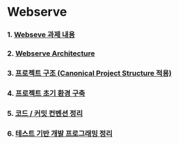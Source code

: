 # Webserve
### **1. [Webseve 과제 내용](https://github.com/wkdtpgns5016/webserve/blob/main/docs/webserve_ko.md)** </br>

### **2. [Webserve Architecture](https://github.com/wkdtpgns5016/webserve/blob/main/docs/webserve_architecture.md)** </br>

### **3. [프로젝트 구조 (Canonical Project Structure 적용)](https://github.com/wkdtpgns5016/webserve/blob/main/docs/project_structure.md)** </br>

### **4. [프로젝트 초기 환경 구축](https://github.com/wkdtpgns5016/webserve/blob/main/docs/project_tutorials.md)** </br>

### **5. [코드 / 커밋 컨벤션 정리](https://github.com/wkdtpgns5016/webserve/blob/main/docs/convention.md)** </br>

### **6. [테스트 기반 개발 프로그래밍 정리](https://github.com/wkdtpgns5016/webserve/blob/main/docs/test_driven_development.md)** </br>
<br/>
